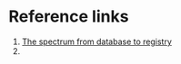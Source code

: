 # Reference links

1. [The spectrum from database to registry ](https://docs.google.com/document/d/1synMhqcMG0tERA6GN66y\_n4FbvTL5ICYIMbR0d86Lqs/edit#heading=h.fm98h6mm7q2m)
2.
